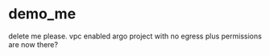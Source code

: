 # demo_me
delete me please. vpc enabled argo project with no egress plus permissions are now there?
